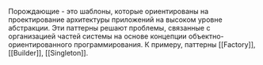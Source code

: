  Порождающие - это шаблоны, которые ориентированы на проектирование архитектуры приложений на высоком уровне абстракции. Эти паттерны решают проблемы, связанные с организацией частей системы на основе концепции объектно-ориентированного программирования. К примеру, паттерны [[Factory]], [[Builder]], [[Singleton]].
